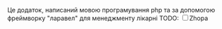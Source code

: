 Це додаток, написаний мовою програмування php та за допомогою фреймворку "ларавел" для менеджменту лікарні
TODO:
<input type="checkbox">Zhopa</input>
